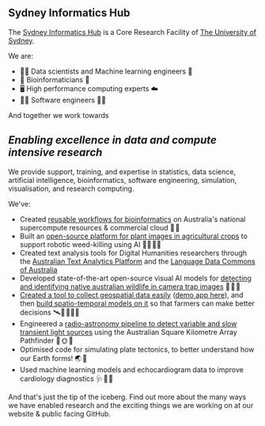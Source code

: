 ## Sydney Informatics Hub

The [Sydney Informatics Hub](https://www.sydney.edu.au/sydney-informatics-hub) is a Core Research Facility of [The University of Sydney](https://www.sydney.edu.au/).

We are:

- 👩‍💻 Data scientists and Machine learning engineers 🤖
- 🧬 Bioinformaticians 🧬
- 🖥️ High performance computing experts ☁️
- 👨‍💻 Software engineers 👩‍💻

And together we work towards

## *Enabling excellence in data and compute intensive research*

We provide support, training, and expertise in statistics, data science, artificial intelligence, bioinformatics, software engineering, simulation, visualisation, and research computing.

We've:

- Created [reusable workflows for bioinformatics](https://github.com/Sydney-Informatics-Hub/Bioinformatics) on Australia's national supercompute resources & commercial cloud 🔬 🧬
- Built an [open-source platform for plant images in agricultural crops](https://weed-ai.sydney.edu.au/) to support robotic weed-killing using AI 🌱🤖 🧑‍🌾
- Created text analysis tools for Digital Humanities researchers through the [Australian Text Analytics Platform](https://www.atap.edu.au/) and the [Language Data Commons of Australia](https://www.ldaca.edu.au/)
- Developed state-of-the-art open-source visual AI models for [detecting and identifying native australian wildlife in camera trap images](https://marsupial.ai/) 📸 🦊 🐨
- [Created a tool to collect geospatial data easily](https://github.com/Sydney-Informatics-Hub/AgReFed-DataHarvester/) ([demo app here](https://huggingface.co/spaces/SIH/geodata-harvester-app)), and then [build spatio-temporal models on it](https://www.agrefed.org.au/cb_pages/agrefed_mechanistic_and_data-driven_models.php) so that farmers can make better decisions 🛰️🌱 👨🏿‍🌾
- Engineered a [radio-astronomy pipeline to detect variable and slow transient light sources](https://www.vast-survey.org/vast-pipeline/) using the Australian Square Kilometre Array Pathfinder 📡 🌞 🌌
- Optimised code for simulating plate tectonics, to better understand how our Earth forms! 🌏 🌋 
- Used machine learning models and echocardiogram data to improve cardiology diagnostics 🩺 🩻 🏩 

And that's just the tip of the iceberg. Find out more about the many ways we have enabled research and the exciting things we are working on at our website & public facing GitHub.
